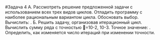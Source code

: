 #Задача 4
А. Рассмотреть решение предложенной задачи с использованием всех трех видов циклов. Отладить программу с наиболее рациональным вариантом цикла. Обосновать выбор.
Вычислить: .
Б. Решить задачу, организовав итерационный цикл.
Вычислить сумму ряда  c точностью =10-2, 10-3. Точное значение: . Определить, как изменяется число итераций при изменении точности.
